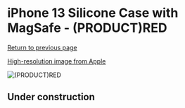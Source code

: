 # iPhone 13 Silicone Case with MagSafe - (PRODUCT)RED

[Return to previous page](/iphone_13)

[High-resolution image from Apple](https://store.storeimages.cdn-apple.com/8756/as-images.apple.com/is/MM2L3?wid=4500&hei=4500&fmt=png)

<div style="width: 500px"><img src="/everyphone/MM2L3.png" alt="(PRODUCT)RED"></div>

## Under construction
